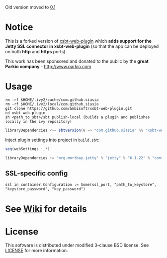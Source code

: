 Old version moved to [0.1](https://github.com/siasia/xsbt-web-plugin/tree/0.1)

# Notice

This is a forked version of [xsbt-web-plugin](https://github.com/siasia/xsbt-web-plugin) which **adds support for the Jetty SSL connector in xsbt-web-plugin** (so that the app can be deployed on both **http** and **https** ports).

This work has been sponsored and donated to the public by the **great Parkio company** - http://www.parkio.com

# Usage

```
rm -rf $HOME/.ivy2/cache/com.github.siasia
rm -rf $HOME/.ivy2/local/com.github.siasia
git clone https://github.com/ambisoft/xsbt-web-plugin.git
cd xsbt-web-plugin
sh <path_to_sbt>/sbt publish-local (builds a plugin and publishes locally in the ivy repository)
```

```scala
libraryDependencies <+= sbtVersion(v => "com.github.siasia" %% "xsbt-web-plugin" % (v+"-0.2.10.1"))
```

Inject plugin settings into project in `build.sbt`:

```scala
seq(webSettings :_*)

libraryDependencies += "org.mortbay.jetty" % "jetty" % "6.1.22" % "container"
```

## SSL-specific config
		
```
ssl in container.Configuration := Some(ssl_port, "path_to_keystore", "keystore_password", "key_password")
```

# See [Wiki](http://github.com/siasia/xsbt-web-plugin/wiki/) for details

# License
This software is distributed under modified 3-clause BSD license. See [LICENSE](https://github.com/siasia/xsbt-web-plugin/blob/master/LICENSE) for more information.
